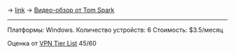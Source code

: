 -> [link](https://nordvpn.com/)
-> [Видео-обзор от Tom Spark](https://www.youtube.com/watch?v=ld68oCcqNNA)

---

Платформы: Windows.
Количество устройств: 6
Стоимость: $3.5/месяц

Оценка от [VPN Tier List](https://www.vpntierlist.com/) 45/60